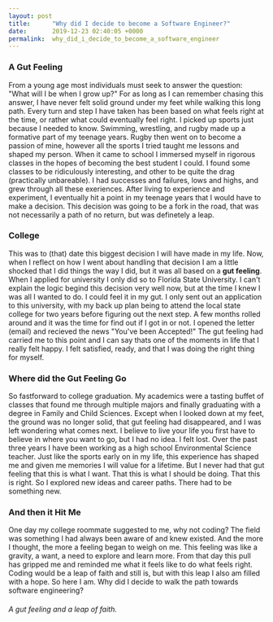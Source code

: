 ```yaml
---
layout: post
title:      "Why did I decide to become a Software Engineer?"
date:       2019-12-23 02:40:05 +0000
permalink:  why_did_i_decide_to_become_a_software_engineer
---
```



### A Gut Feeling
From a young age most individuals must seek to answer the question: "What will I be when I grow up?" For as long as I can remember chasing this answer, I have never felt solid ground under my feet while walking this long path. Every turn and step I have taken has been based on what feels right at the time, or rather what could eventually feel right. I picked up sports just because I needed to know. Swimming, wrestling, and rugby made up a formative part of my teenage years. Rugby then went on to become a passion of mine, however all the sports I tried taught me lessons and shaped my person. When it came to school I immersed myself in rigorous classes in the hopes of becoming the best student I could. I found some classes to be ridiculously interesting, and other to be quite the drag (practically unbareable). I had successes and failures, lows and highs, and grew through all these exeriences. After living to experience and experiment, I eventually hit a point in my teenage years that I would have to make a decision. This decision was going to be a fork in the road, that was not necessarily a path of no return, but was definetely a leap.
### College  
This was to (that) date this biggest decision I will have made in my life. Now, when I reflect on how I went about handling that decision I am a little shocked that I did things the way I did, but it was all based on a **gut feeling**. When I applied for university I only did so to Florida State University. I can't explain the logic begind this decision very well now, but at the time I knew I was all I wanted to do. I could feel it in my gut. I only sent out an application to this university, with my back up plan being to attend the local state college for two years before figuring out the next step. A few months rolled around and it was the time for find out if I got in or not. I opened the letter (email) and recieved the news "You've been Accepted!" The gut feeling had carried me to this point and I can say thats one of the moments in life that I really felt happy. I felt satisfied, ready, and that I was doing the right thing for myself. 
### Where did the Gut Feeling Go
So fastforward to college graduation. My academics were a tasting buffet of classes that found me through multiple majors and finally graduating with a degree in Family and Child Sciences. Except when I looked down at my feet, the ground was no longer solid, that gut feeling had disappeared, and I was left wondering what comes next. I believe to live your life you first have to believe in where you want to go, but I had no idea. I felt lost. Over the past three years I have been working as a high school Environmental Science teacher. Just like the sports early on in my life, this experience has shaped me and given me memories I will value for a lifetime. But I never had that gut feeling that this is what I want. That this is what I should be doing. That this is right. So I explored new ideas and career paths. There had to be something new. 
### And then it Hit Me
One day my college roommate suggested to me, why not coding? The field was something I had always been aware of and knew existed. And the more I thought, the more a feeling began to weigh on me. This feeling was like a gravity, a want, a need to explore and learn more. From that day this pull has gripped me and reminded me what it feels like to do what feels right. Coding would be a leap of faith and still is, but with this leap I also am filled with a hope. So here I am. Why did I decide to walk the path towards software engineering? 
###### A gut feeling and a leap of faith.


